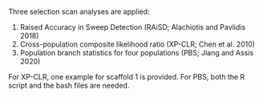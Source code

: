 Three selection scan analyses are applied:
1. Raised Accuracy in Sweep Detection (RAiSD; Alachiotis and Pavlidis 2018)
2. Cross-population composite likelihood ratio (XP-CLR; Chen et al. 2010)
3. Population branch statistics for four populations (PBS; Jiang and Assis 2020)

For XP-CLR, one example for scaffold 1 is provided.
For PBS, both the R script and the bash files are needed.
